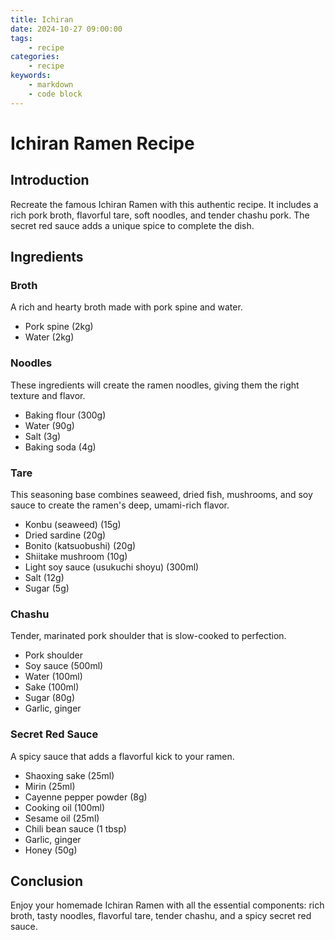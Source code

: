 ```yaml
---
title: Ichiran
date: 2024-10-27 09:00:00
tags:
    - recipe
categories:
    - recipe
keywords:
    - markdown
    - code block
---
```

# Ichiran Ramen Recipe

## Introduction
Recreate the famous Ichiran Ramen with this authentic recipe. It includes a rich pork broth, flavorful tare, soft noodles, and tender chashu pork. The secret red sauce adds a unique spice to complete the dish.

## Ingredients

### Broth
A rich and hearty broth made with pork spine and water.

- Pork spine (2kg)
- Water (2kg)

### Noodles
These ingredients will create the ramen noodles, giving them the right texture and flavor.

- Baking flour (300g)
- Water (90g)
- Salt (3g)
- Baking soda (4g)

### Tare
This seasoning base combines seaweed, dried fish, mushrooms, and soy sauce to create the ramen's deep, umami-rich flavor.

- Konbu (seaweed) (15g)
- Dried sardine (20g)
- Bonito (katsuobushi) (20g)
- Shiitake mushroom (10g)
- Light soy sauce (usukuchi shoyu) (300ml)
- Salt (12g)
- Sugar (5g)

### Chashu
Tender, marinated pork shoulder that is slow-cooked to perfection.

- Pork shoulder
- Soy sauce (500ml)
- Water (100ml)
- Sake (100ml)
- Sugar (80g)
- Garlic, ginger

### Secret Red Sauce
A spicy sauce that adds a flavorful kick to your ramen.

- Shaoxing sake (25ml)
- Mirin (25ml)
- Cayenne pepper powder (8g)
- Cooking oil (100ml)
- Sesame oil (25ml)
- Chili bean sauce (1 tbsp)
- Garlic, ginger
- Honey (50g)

## Conclusion
Enjoy your homemade Ichiran Ramen with all the essential components: rich broth, tasty noodles, flavorful tare, tender chashu, and a spicy secret red sauce.